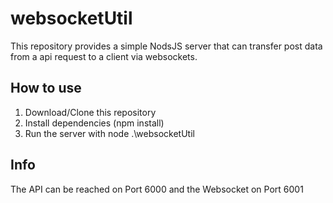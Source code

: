 # websocketUtil
This repository provides a simple NodsJS server that can transfer post data from a api request to a client via websockets. 

## How to use
1. Download/Clone this repository
2. Install dependencies (npm install)
3. Run the server with node .\websocketUtil

## Info
The API can be reached on Port 6000 and the Websocket on Port 6001
